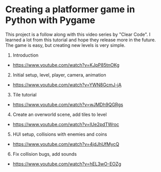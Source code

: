 # Creating a platformer game in Python with Pygame

This project is a follow along with this video series by "Clear Code". I learned a lot from this tutorial and hope they release more in the future.  
The game is easy, but creating new levels is very simple.  

1. Introduction
- https://www.youtube.com/watch?v=KJpP85tnOKg
2. Initial setup, level, player, camera, animation
- https://www.youtube.com/watch?v=YWN8GcmJ-jA
3. Tile tutorial
- https://www.youtube.com/watch?v=wJMDh9QGRgs
4. Create an overworld scene, add tiles to level
- https://www.youtube.com/watch?v=IUe2pdTWroc
5. HUI setup, collisions with enemies and coins
- https://www.youtube.com/watch?v=4jdJhUfMycQ
6. Fix collision bugs, add sounds
- https://www.youtube.com/watch?v=hEL3wO-EOZg
